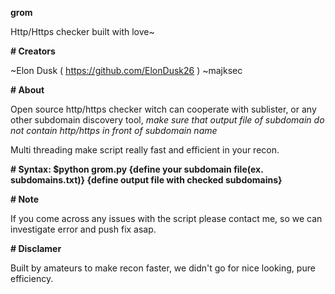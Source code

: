 **grom**

Http/Https checker built with love~

**# Creators**

~Elon Dusk ( https://github.com/ElonDusk26 ) 
~majksec

**# About**

Open source http/https checker witch can cooperate with sublister, or any other subdomain discovery tool,
*make sure that output file of subdomain do not contain http/https in front of subdomain name*

Multi threading make script really fast and efficient in your recon.

**# Syntax: $python grom.py {define your subdomain file(ex. subdomains.txt)} {define output file with checked subdomains}**

**# Note**

If you come across any issues with the script please contact me, so we can investigate error and push fix asap.

**# Disclamer**

Built by amateurs to make recon faster, we didn't go for nice looking, pure efficiency.
